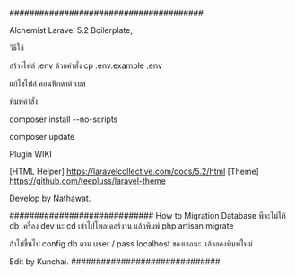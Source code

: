 #######################################

Alchemist
Laravel 5.2 Boilerplate,


วิธีใช้

สร้างไฟล์ .env ด้วยคำสั่ง cp .env.example .env

แก้ไขไฟล์ คอนฟิกดาต้าเบส



พิมพ์คำสั่ง

composer install --no-scripts

composer update


Plugin WIKI

[HTML Helper] https://laravelcollective.com/docs/5.2/html
[Theme] https://github.com/teepluss/laravel-theme

Develop by Nathawat.


#############################
How to Migration Database พี่จะไม่ให้ db เครื่อง dev นะ
cd เข้าไปโพลเดอร์งาน แล้วพิมพ์ 
php artisan migrate 

ถ้าไม่ขึ้นไป config db ตาม user / pass localhost ของเธอนะ 
แล้วลองพิมพ์ใหม่ 

Edit by Kunchai.
##############################
